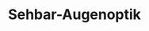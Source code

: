 ---
title: "Sehbar-Augenoptik"
url: /roethenbach-an-der-pegnitz/sehbar-augenoptik/
shop: Optiker
---
